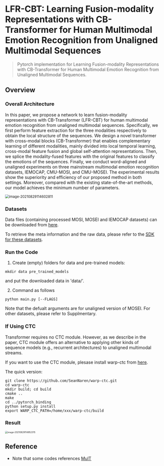 # LFR-CBT: Learning Fusion-modality Representations with CB-Transformer for Human Multimodal Emotion Recognition from Unaligned Multimodal Sequences

> Pytorch implementation for Learning Fusion-modality Representations with CB-Transformer for Human Multimodal Emotion Recognition from Unaligned Multimodal Sequences.

## Overview

### Overall Architecture

In this paper, we propose a network to learn fusion-modality representations with CB-Transformer (LFR-CBT) for human multimodal emotion recognition from unaligned multimodal sequences. Specifically, we first perform feature extraction for the three modalities respectively to obtain the local structure of the sequences. We design a novel transformer with cross-modal blocks (CB-Transformer) that enables complementary learning of different modalities, mainly divided into local temporal learning, cross-modal feature fusion and global self-attention representations. Then, we splice the modality-fused features with the original features to classify the emotions of the sequences. Finally, we conduct word-aligned and unaligned experiments on three mainstream multimodal emotion recognition datasets, IEMOCAP, CMU-MOSI, and CMU-MOSEI. The experimental results show the superiority and efficiency of our proposed method in both settings. Moreover, compared with the existing state-of-the-art methods, our model achieves the minimum number of parameters.

<img src="D:\code\kaggle\LFR-CBT\LFR-CBT\assets\framework.png" alt="image-20210829114602811" style="zoom:80%;" />

### Datasets

Data files (containing processed MOSI, MOSEI and IEMOCAP datasets) can be downloaded from [here](https://www.dropbox.com/sh/hyzpgx1hp9nj37s/AAB7FhBqJOFDw2hEyvv2ZXHxa?dl=0).

To retrieve the meta information and the raw data, please refer to the [SDK for these datasets](https://github.com/A2Zadeh/CMU-MultimodalSDK).

### Run the Code

1. Create (empty) folders for data and pre-trained models:
~~~~
mkdir data pre_trained_models
~~~~

and put the downloaded data in 'data/'.

2. Command as follows
~~~~
python main.py [--FLAGS]
~~~~

Note that the defualt arguments are for unaligned version of MOSEI. For other datasets, please refer to Supplmentary.

### If Using CTC

Transformer requires no CTC module. However, as we describe in the paper, CTC module offers an alternative to applying other kinds of sequence models (e.g., recurrent architectures) to unaligned multimodal streams.

If you want to use the CTC module, plesase install warp-ctc from [here](https://github.com/baidu-research/warp-ctc).

The quick version:
~~~~
git clone https://github.com/SeanNaren/warp-ctc.git
cd warp-ctc
mkdir build; cd build
cmake ..
make
cd ../pytorch_binding
python setup.py install
export WARP_CTC_PATH=/home/xxx/warp-ctc/build
~~~~

### Result

<img src="D:\code\kaggle\LFR-CBT\LFR-CBT\assets\result.png" alt="image-20210829114952315" style="zoom: 50%;" />

## Reference

+ Note that some codes references [MulT](https://github.com/yaohungt/Multimodal-Transformer)


